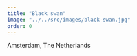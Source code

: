 ```yaml
---
title: "Black swan"
image: "../../src/images/black-swan.jpg"
order: 0
---
```


Amsterdam, The Netherlands
